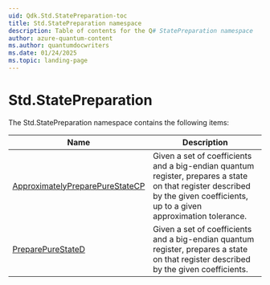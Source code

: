 ```yaml
---
uid: Qdk.Std.StatePreparation-toc
title: Std.StatePreparation namespace
description: Table of contents for the Q# StatePreparation namespace
author: azure-quantum-content
ms.author: quantumdocwriters
ms.date: 01/24/2025
ms.topic: landing-page
---
```


# Std.StatePreparation

The Std.StatePreparation namespace contains the following items:

| Name | Description |
|------|-------------|
| [ApproximatelyPreparePureStateCP](xref:Qdk.Std.StatePreparation.ApproximatelyPreparePureStateCP) | Given a set of coefficients and a big-endian quantum register, prepares a state on that register described by the given coefficients, up to a given approximation tolerance. |
| [PreparePureStateD](xref:Qdk.Std.StatePreparation.PreparePureStateD) | Given a set of coefficients and a big-endian quantum register, prepares a state on that register described by the given coefficients. |

